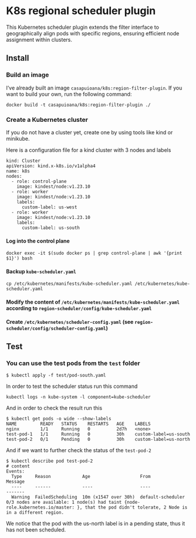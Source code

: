 # K8s regional scheduler plugin
 This Kubernetes scheduler plugin extends the filter interface to geographically align pods with specific regions, ensuring efficient node assignment within clusters.

 ## Install

### Build an image

I’ve already built an image `casapuioana/k8s:region-filter-plugin`. 
If you want to build your own, run the following command:

```
docker build -t casapuioana/k8s:region-filter-plugin ./
```
### Create a Kubernetes cluster

If you do not have a cluster yet, create one by using tools like kind or minikube.

Here is a configuration file for a kind cluster with 3 nodes and labels

```
kind: Cluster
apiVersion: kind.x-k8s.io/v1alpha4
name: k8s
nodes:
  - role: control-plane
    image: kindest/node:v1.23.10
  - role: worker
    image: kindest/node:v1.23.10
    labels:
      custom-label: us-west
  - role: worker
    image: kindest/node:v1.23.10
    labels:
      custom-label: us-south

```

#### Log into the control plane

```
docker exec -it $(sudo docker ps | grep control-plane | awk '{print $1}') bash
```

#### Backup `kube-scheduler.yaml`
```
cp /etc/kubernetes/manifests/kube-scheduler.yaml /etc/kubernetes/kube-scheduler.yaml
```
#### Modify the content of `/etc/kubernetes/manifests/kube-scheduler.yaml` according to `region-scheduler/config/kube-scheduler.yaml`

#### Create `/etc/kubernetes/scheduler-config.yaml` (see `region-scheduler/config/scheduler-config.yaml`)

## Test

### You can use the test pods from the `test` folder

```
$ kubectl apply -f test/pod-south.yaml
``` 

In order to test the scheduler status run this command

```
kubectl logs -n kube-system -l component=kube-scheduler
```

And in order to check the result run this

```
$ kubectl get pods -o wide --show-labels
NAME         READY   STATUS    RESTARTS   AGE    LABELS
nginx        1/1     Running   0          2d7h   <none>
test-pod-1   1/1     Running   0          30h    custom-label=us-south
test-pod-2   0/1     Pending   0          30h    custom-label=us-north
```

And if we want to further check the status of the `test-pod-2`

```
$ kubectl describe pod test-pod-2
# content
Events:
  Type     Reason            Age                   From               Message
  ----     ------            ----                  ----               -------
  Warning  FailedScheduling  10m (x1547 over 30h)  default-scheduler  0/3 nodes are available: 1 node(s) had taint {node-role.kubernetes.io/master: }, that the pod didn't tolerate, 2 Node is in a different region.
```
We notice that the pod with the us-north label is in a pending state, thus it has not been scheduled.
